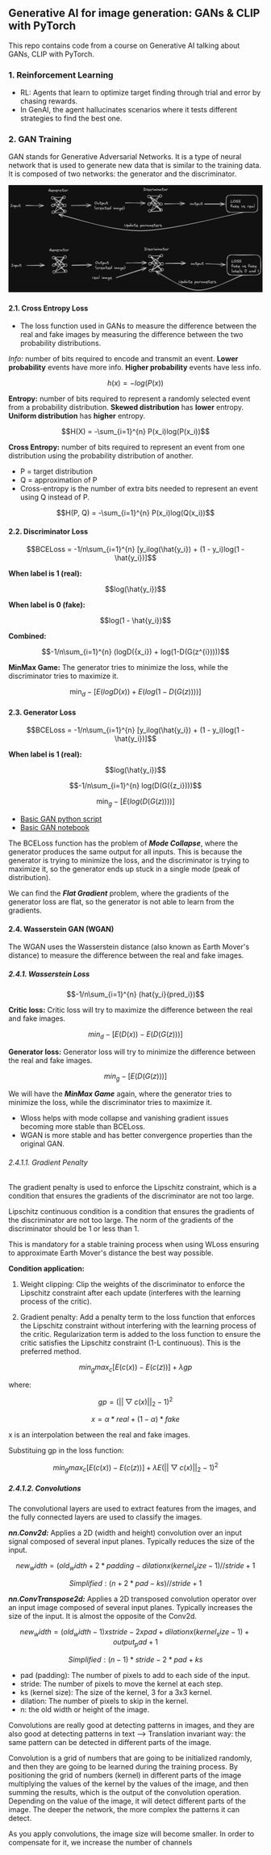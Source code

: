 ## Generative AI for image generation: GANs & CLIP with PyTorch

This repo contains code from a course on Generative AI talking about GANs, CLIP with PyTorch.

### 1. Reinforcement Learning
- RL: Agents that learn to optimize target finding through trial and error by chasing rewards.
- In GenAI, the agent hallucinates scenarios where it tests different strategies to find the best one.

### 2. GAN Training
GAN stands for Generative Adversarial Networks. It is a type of neural network that is used to generate new data that is similar to the training data. It is composed of two networks: the generator and the discriminator.

 ![GAN Training](https://github.com/mgp87/GANs-CLIP-with-PyTorch/blob/main/GAN/GAN_Training.png)

 #### 2.1. Cross Entropy Loss
- The loss function used in GANs to measure the difference between the real and fake images by measuring the difference between the two probability distributions.

*Info:* number of bits required to encode and transmit an event.
**Lower probability** events have more info.
**Higher probability** events have less info.

```math
h(x) = -log(P(x))
```

**Entropy:** number of bits required to represent a randomly selected event from a probability distribution.
**Skewed distribution** has **lower** entropy.
**Uniform distribution** has **higher** entropy.

```math
H(X) = -\sum_{i=1}^{n} P(x_i)log(P(x_i))
```

**Cross Entropy:** number of bits required to represent an event from one distribution using the probability distribution of another.
- P = target distribution
- Q = approximation of P
- Cross-entropy is the number of extra bits needed to represent an event using Q instead of P.

```math
H(P, Q) = -\sum_{i=1}^{n} P(x_i)log(Q(x_i))
```

#### 2.2. Discriminator Loss

```math
BCELoss = -1/n\sum_{i=1}^{n} [y_ilog(\hat{y_i}) + (1 - y_i)log(1 - \hat{y_i})]
```

**When label is 1 (real):**
```math
log(\hat{y_i})
```

**When label is 0 (fake):**
```math
log(1 - \hat{y_i})
```

**Combined:**
```math
-1/n\sum_{i=1}^{n} (logD({x_i}) + log(1-D(G(z^{i}))))
```

**MinMax Game:** The generator tries to minimize the loss, while the discriminator tries to maximize it.

```math
\min_d -[E(logD(x)) + E(log(1-D(G(z))))]
```

#### 2.3. Generator Loss

```math
BCELoss = -1/n\sum_{i=1}^{n} [y_ilog(\hat{y_i}) + (1 - y_i)log(1 - \hat{y_i})]
```

**When label is 1 (real):**
```math
log(\hat{y_i})
```

```math
-1/n\sum_{i=1}^{n} log(D(G({z_i})))
```

```math
\min_g -[E(log(D(G(z))))]
```

- [Basic GAN python script](https://github.com/mgp87/GANs-CLIP-with-PyTorch/blob/main/GAN/basic.py)
- [Basic GAN notebook](https://github.com/mgp87/GANs-CLIP-with-PyTorch/blob/main/GAN/basic.ipynb)

The BCELoss function has the problem of ***Mode Collapse***, where the generator produces the same output for all inputs. This is because the generator is trying to minimize the loss, and the discriminator is trying to maximize it, so the generator ends up stuck in a single mode (peak of distribution).

We can find the ***Flat Gradient*** problem, where the gradients of the generator loss are flat, so the generator is not able to learn from the gradients.

#### 2.4. Wasserstein GAN (WGAN)

The WGAN uses the Wasserstein distance (also known as Earth Mover's distance) to measure the difference between the real and fake images.

##### 2.4.1. Wasserstein Loss

```math
-1/n\sum_{i=1}^{n} (hat{y_i}{pred_i})
```

**Critic loss:**
Critic loss will try to maximize the difference between the real and fake images.

```math
min_d -[E(D(x)) - E(D(G(z)))]
```

**Generator loss:**
Generator loss will try to minimize the difference between the real and fake images.

```math
min_g -[E(D(G(z)))]
```

We will have the ***MinMax Game*** again, where the generator tries to minimize the loss, while the discriminator tries to maximize it.

- Wloss helps with mode collapse and vanishing gradient issues becoming more stable than BCELoss.
- WGAN is more stable and has better convergence properties than the original GAN.

###### 2.4.1.1. Gradient Penalty

The gradient penalty is used to enforce the Lipschitz constraint, which is a condition that ensures the gradients of the discriminator are not too large.

Lipschitz continuous condition is a condition that ensures the gradients of the discriminator are not too large. The norm of the gradients of the discriminator should be 1 or less than 1.

This is mandatory for a stable training process when using WLoss ensuring to approximate Earth Mover's distance the best way possible.

**Condition application:**
1. Weight clipping: Clip the weights of the discriminator to enforce the Lipschitz constraint after each update (interferes with the learning process of the critic).

2. Gradient penalty: Add a penalty term to the loss function that enforces the Lipschitz constraint without interfering with the learning process of the critic. Regularization term is added to the loss function to ensure the critic satisfies the Lipschitz constraint (1-L continuous). This is the preferred method.

```math
min_g max_c [E(c(x)) - E(c(z))] + \lambda gp
```
where:

```math
gp = (||\bigtriangledown c(x)||_2 - 1)^2
```

```math
x = \alpha * real + (1 - \alpha)*fake
```

x is an interpolation between the real and fake images.

Substituing gp in the loss function:

```math
min_g max_c [E(c(x)) - E(c(z))] + \lambda E(||\bigtriangledown c(x)||_2 - 1)^2
```

##### 2.4.1.2. Convolutions

The convolutional layers are used to extract features from the images, and the fully connected layers are used to classify the images.

***nn.Conv2d:*** Applies a 2D (width and height) convolution over an input signal composed of several input planes. Typically reduces the size of the input.

```math
new_width = (old_width + 2*padding - dilation x (kernel_size - 1) // stride + 1
```

```math
Simplified: (n+2*pad - ks)//stride + 1
```

***nn.ConvTranspose2d:*** Applies a 2D transposed convolution operator over an input image composed of several input planes. Typically increases the size of the input. It is almost the opposite of the Conv2d.

```math
new_width = (old_width - 1) x stride -2 x pad + dilation x (kernel_size - 1) + output_pad + 1
```

```math
Simplified: (n-1)*stride - 2*pad + ks
```

- pad (padding): The number of pixels to add to each side of the input.
- stride: The number of pixels to move the kernel at each step.
- ks (kernel size): The size of the kernel, 3 for a 3x3 kernel.
- dilation: The number of pixels to skip in the kernel.
- n: the old width or height of the image.

Convolutions are really good at detecting patterns in images, and they are also good at detecting patterns in text --> Translation invariant way: the same pattern can be detected in different parts of the image.

Convolution is a grid of numbers that are going to be initialized randomly, and then they are going to be learned during the training process. By positioning the grid of numbers (kernel) in different parts of the image multiplying the values of the kernel by the values of the image, and then summing the results, which is the output of the convolution operation. Depending on the value of the image, it will detect different parts of the image. The deeper the network, the more complex the patterns it can detect.

As you apply convolutions, the image size will become smaller. In order to compensate for it, we increase the number of channels
